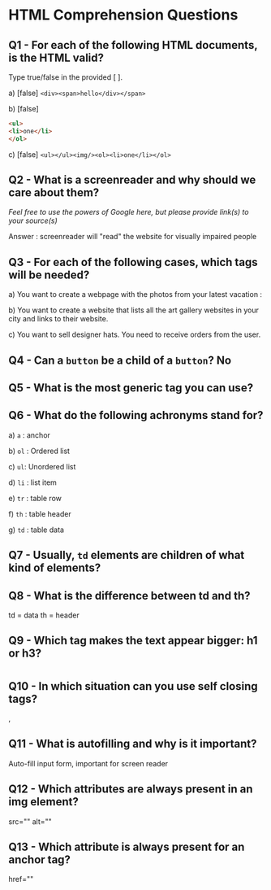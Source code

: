 # HTML Comprehension Questions

## Q1 - For each of the following HTML documents, is the HTML valid?

Type true/false in the provided [ ].

a) [false] `<div><span>hello</div></span>`

b) [false]

```html
<ul>
<li>one</li>
</ol>
```

c) [false] `<ul></ul><img/><ol><li>one</li></ol>`

## Q2 - What is a screenreader and why should we care about them?

_Feel free to use the powers of Google here, but please provide link(s) to your source(s)_ 

Answer : screenreader will "read" the website for visually impaired people 

## Q3 - For each of the following cases, which tags will be needed?

a) You want to create a webpage with the photos from your latest vacation : <img>

b) You want to create a website that lists all the art gallery websites in your city and links to their website. <a>

c) You want to sell designer hats. You need to receive orders from the user. <form>

## Q4 - Can a `button` be a child of a `button`?  No 

## Q5 - What is the most generic tag you can use? <div>

## Q6 - What do the following achronyms stand for?

a) `a` : anchor

b) `ol` : Ordered list

c) `ul`: Unordered list 

d) `li` : list item 

e) `tr` : table row 

f) `th` : table header 

g) `td` : table data 

## Q7 - Usually, `td` elements are children of what kind of elements?

 <tr>

## Q8 - What is the difference between td and th? 

td = data th = header 

## Q9 - Which tag makes the text appear bigger: h1 or h3? 

<h1>

## Q10 - In which situation can you use self closing tags? 

<img>, <a>

## Q11 - What is autofilling and why is it important? 

Auto-fill input form, important for screen reader 

## Q12 - Which attributes are always present in an img element? 

src=""
alt=""

## Q13 - Which attribute is always present for an anchor tag? 

href=""
